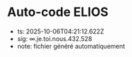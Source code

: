 # Auto-code ELIOS
- ts: 2025-10-06T04:21:12.622Z
- sig: ∞.je.toi.nous.432.528
- note: fichier généré automatiquement